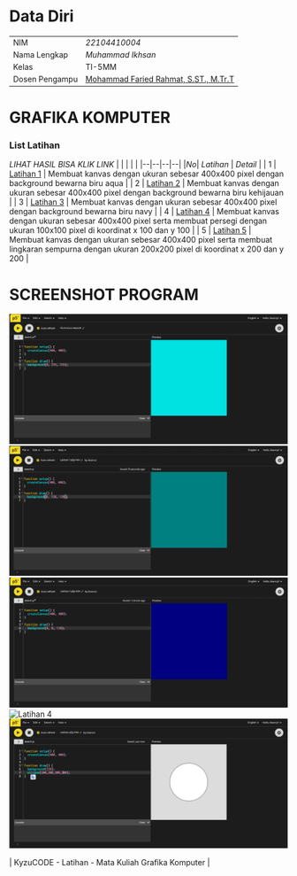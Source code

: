 # Data Diri

|  |  |
|--|--|
| NIM | *22104410004* |
| Nama Lengkap | *Muhammad Ikhsan* |
| Kelas | TI-5MM |
| Dosen Pengampu | [Mohammad Faried Rahmat, S.ST., M.Tr.T](https://github.com/fariedrahmat) |

# GRAFIKA KOMPUTER
### List Latihan
*LIHAT HASIL BISA KLIK LINK*
|  |  |  |  |
|--|--|--|--|
|*No*| *Latihan* | *Detail* |
| 1 | [Latihan 1](https://kyzutogh.github.io/GrafikaKomputerLatihan/Latihan1/) | Membuat kanvas dengan ukuran sebesar 400x400 pixel dengan background bewarna biru aqua |
| 2 | [Latihan 2](https://kyzutogh.github.io/GrafikaKomputerLatihan/Latihan2/) | Membuat kanvas dengan ukuran sebesar 400x400 pixel dengan background bewarna biru kehijauan |
| 3 | [Latihan 3](https://kyzutogh.github.io/GrafikaKomputerLatihan/Latihan3/) | Membuat kanvas dengan ukuran sebesar 400x400 pixel dengan background bewarna biru navy |
| 4 | [Latihan 4](https://kyzutogh.github.io/GrafikaKomputerLatihan/Latihan4/) | Membuat kanvas dengan ukuran sebesar 400x400 pixel serta membuat persegi dengan ukuran 100x100 pixel di koordinat x 100 dan y 100 |
| 5 | [Latihan 5](https://kyzutogh.github.io/GrafikaKomputerLatihan/Latihan5/) | Membuat kanvas dengan ukuran sebesar 400x400 pixel serta membuat lingkaran sempurna dengan ukuran 200x200 pixel di koordinat x 200 dan y 200  |
# SCREENSHOT PROGRAM
![Latihan 1](https://github.com/KyzutoGH/GrafikaKomputerLatihan/blob/main/Latihan1/latihan1p5jsmm.png)
![Latihan 2](https://github.com/KyzutoGH/GrafikaKomputerLatihan/blob/main/Latihan2/Latihan%202.png)
![Latihan 3](https://github.com/KyzutoGH/GrafikaKomputerLatihan/blob/main/Latihan3/Latihan%203.png)
![Latihan 4](https://github.com/KyzutoGH/GrafikaKomputerLatihan/blob/main/Latihan5/Latihan%204.png)
![Latihan 5](https://github.com/KyzutoGH/GrafikaKomputerLatihan/blob/main/Latihan5/Latihan%205.png)

| KyzuCODE - Latihan - Mata Kuliah Grafika Komputer |


